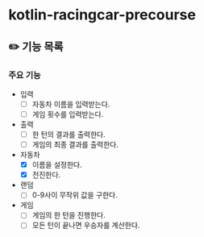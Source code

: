 # kotlin-racingcar-precourse
## ✏️ 기능 목록
### 주요 기능
- 입력
    - [ ] 자동차 이름을 입력받는다.
    - [ ] 게임 횟수를 입력받는다.
- 출력
    - [ ] 한 턴의 결과를 출력한다.
    - [ ] 게임의 최종 결과를 출력한다.
- 자동차
    - [x] 이름을 설정한다.
    - [x] 전진한다.
- 랜덤
    - [ ] 0-9사이 무작위 값을 구한다.
- 게임
    - [ ] 게임의 한 턴을 진행한다.
    - [ ] 모든 턴이 끝나면 우승자를 계산한다.
